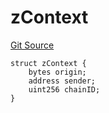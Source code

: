 # zContext
[Git Source](https://github.com/zeta-chain/protocol-contracts/blob/bacc1a1f30b7a6d837b8275e0dfeae0c739ef3ee/contracts/zevm/interfaces/UniversalContract.sol)


```solidity
struct zContext {
    bytes origin;
    address sender;
    uint256 chainID;
}
```


